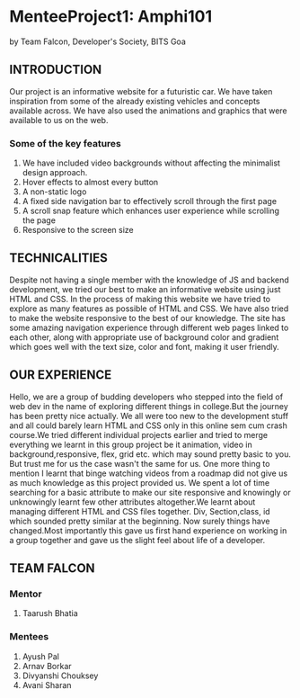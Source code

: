 # MenteeProject1: Amphi101
by Team Falcon, Developer's Society, BITS Goa

## INTRODUCTION
​Our project is an informative website for a futuristic car. We have taken inspiration from some of the already existing vehicles and concepts available across. We have also used the animations and graphics that were available to us on the web.

### Some of the key features
1. We have included video backgrounds without affecting the minimalist design approach.
2. Hover effects to almost every button
3. A non-static logo
4. A fixed side navigation bar to effectively scroll through the first page
5. A scroll snap feature which enhances user experience while scrolling the page
6. Responsive to the screen size 

 

## TECHNICALITIES

Despite not having a single member with the knowledge of JS and backend development, we tried our best to make an informative website using just HTML and CSS.
In the process of making this website we have tried to explore as many features as possible of HTML and CSS. We have also tried to make the website responsive to the best of our knowledge.
The site has some amazing navigation experience through different web pages linked to each other, along with appropriate use of background color and gradient which goes well with the text size, color and font, making it user friendly. 


## OUR EXPERIENCE

Hello, we are a group of budding  developers who stepped into the field of web dev in the name of exploring different things in college.But the journey has been pretty nice actually.
We all were too new to the development stuff and all could barely learn HTML and CSS only in this online sem cum crash course.We tried different individual projects earlier and tried to merge everything we learnt in this group project be it animation, video in background,responsive, flex, grid etc. which may sound pretty basic to you. But trust me for us the case wasn't the same for us. One more thing to mention I learnt that binge watching videos from a roadmap did not give us as much knowledge as this project provided us.
We spent a lot of time searching for a basic attribute to make our site responsive and knowingly or unknowingly learnt few other attributes altogether.We learnt about managing different HTML and CSS files together. Div, Section,class, id which sounded pretty similar at the beginning. Now surely things have changed.Most importantly this gave us first hand experience on working in a group together and gave us the slight feel about life of a developer.


## TEAM FALCON

### Mentor
1. Taarush Bhatia 

### Mentees
1. Ayush Pal 
2. Arnav Borkar
3. Divyanshi Chouksey 
4. Avani Sharan
